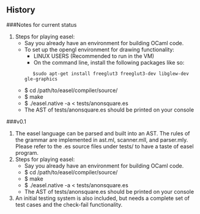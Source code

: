 ## History
###Notes for current status
1. Steps for playing easel:
   * Say you already have an environment for building OCaml code.
   * To set up the opengl environment for drawing functionality:
     * LINUX USERS (Recommended to run in the VM)
     * On the command line, install the following packages like so: 
     ```
        $sudo apt-get install freeglut3 freeglut3-dev libglew-dev gle-graphics
     ```
   * $ cd /path/to/easel/compiler/source/
   * $ make
   * $ ./easel.native -a < tests/anonsquare.es
   * The AST of tests/anonsquare.es should be printed on your console
   
###v0.1
1. The easel language can be parsed and built into an AST. The rules of the grammar are implemented in ast.ml, scanner.mll, and parser.mly. Please refer to the .es source files under tests/ to have a taste of easel program.
2. Steps for playing easel:
   * Say you already have an environment for building OCaml code.
   * $ cd /path/to/easel/compiler/source/
   * $ make
   * $ ./easel.native -a < tests/anonsquare.es
   * The AST of tests/anonsquare.es should be printed on your console
3. An initial testing system is also included, but needs a complete set of test cases and the check-fail functionality.
